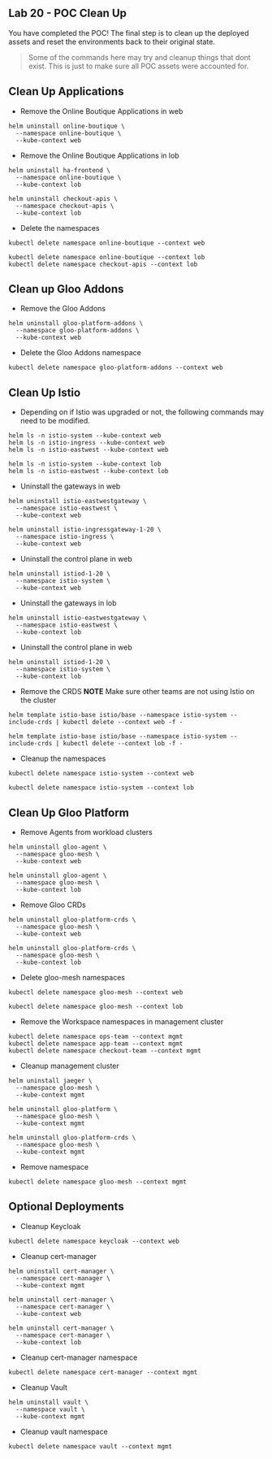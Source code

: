 ## Lab 20 - POC Clean Up <a name="lab-20---poc-clean-up-"></a>


You have completed the POC! The final step is to clean up the deployed assets and reset the environments back to their original state.

> Some of the commands here may try and cleanup things that dont exist. This is just to make sure all POC assets were accounted for. 


## Clean Up Applications

* Remove the Online Boutique Applications in web
```shell
helm uninstall online-boutique \
  --namespace online-boutique \
  --kube-context web
```

* Remove the Online Boutique Applications in lob
```shell
helm uninstall ha-frontend \
  --namespace online-boutique \
  --kube-context lob

helm uninstall checkout-apis \
  --namespace checkout-apis \
  --kube-context lob
```

* Delete the namespaces
```shell
kubectl delete namespace online-boutique --context web

kubectl delete namespace online-boutique --context lob
kubectl delete namespace checkout-apis --context lob
```

## Clean up Gloo Addons

* Remove the Gloo Addons
```shell
helm uninstall gloo-platform-addons \
  --namespace gloo-platform-addons \
  --kube-context web
```

* Delete the Gloo Addons namespace
```
kubectl delete namespace gloo-platform-addons --context web
```

## Clean Up Istio

* Depending on if Istio was upgraded or not, the following commands may need to be modified.
```shell
helm ls -n istio-system --kube-context web
helm ls -n istio-ingress --kube-context web
helm ls -n istio-eastwest --kube-context web

helm ls -n istio-system --kube-context lob
helm ls -n istio-eastwest --kube-context lob
```

* Uninstall the gateways in web
```shell
helm uninstall istio-eastwestgateway \
  --namespace istio-eastwest \
  --kube-context web

helm uninstall istio-ingressgateway-1-20 \
  --namespace istio-ingress \
  --kube-context web
```

* Uninstall the control plane in web
```shell
helm uninstall istiod-1-20 \
  --namespace istio-system \
  --kube-context web
```

* Uninstall the gateways in lob
```shell
helm uninstall istio-eastwestgateway \
  --namespace istio-eastwest \
  --kube-context lob
```

* Uninstall the control plane in web
```shell
helm uninstall istiod-1-20 \
  --namespace istio-system \
  --kube-context lob
```

* Remove the CRDS **NOTE** Make sure other teams are not using Istio on the cluster
```shell
helm template istio-base istio/base --namespace istio-system --include-crds | kubectl delete --context web -f -

helm template istio-base istio/base --namespace istio-system --include-crds | kubectl delete --context lob -f -
```

* Cleanup the namespaces
```shell
kubectl delete namespace istio-system --context web

kubectl delete namespace istio-system --context lob
```

## Clean Up Gloo Platform

* Remove Agents from workload clusters
```shell
helm uninstall gloo-agent \
  --namespace gloo-mesh \
  --kube-context web

helm uninstall gloo-agent \
  --namespace gloo-mesh \
  --kube-context lob
```

* Remove Gloo CRDs
```shell
helm uninstall gloo-platform-crds \
  --namespace gloo-mesh \
  --kube-context web

helm uninstall gloo-platform-crds \
  --namespace gloo-mesh \
  --kube-context lob
```

* Delete gloo-mesh namespaces
```shell
kubectl delete namespace gloo-mesh --context web

kubectl delete namespace gloo-mesh --context lob
```

* Remove the Workspace namespaces in management cluster
```shell
kubectl delete namespace ops-team --context mgmt
kubectl delete namespace app-team --context mgmt
kubectl delete namespace checkout-team --context mgmt
```

* Cleanup management cluster
```shell
helm uninstall jaeger \
  --namespace gloo-mesh \
  --kube-context mgmt

helm uninstall gloo-platform \
  --namespace gloo-mesh \
  --kube-context mgmt

helm uninstall gloo-platform-crds \
  --namespace gloo-mesh \
  --kube-context mgmt
```

* Remove namespace
```shell
kubectl delete namespace gloo-mesh --context mgmt
```

## Optional Deployments

* Cleanup Keycloak
```shell
kubectl delete namespace keycloak --context web
```

* Cleanup cert-manager
```shell
helm uninstall cert-manager \
  --namespace cert-manager \
  --kube-context mgmt

helm uninstall cert-manager \
  --namespace cert-manager \
  --kube-context web

helm uninstall cert-manager \
  --namespace cert-manager \
  --kube-context lob
```

* Cleanup cert-manager namespace
```shell
kubectl delete namespace cert-manager --context mgmt
```

* Cleanup Vault
```shell
helm uninstall vault \
  --namespace vault \
  --kube-context mgmt
```

* Cleanup vault namespace
```shell
kubectl delete namespace vault --context mgmt
```
